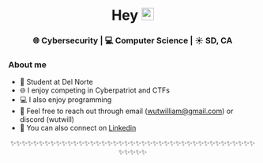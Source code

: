 <div align="center">
  <h1> Hey <img src="https://media.giphy.com/media/hvRJCLFzcasrR4ia7z/giphy.gif" width="25px"></h1>
</div>
 

<div align="center">
<h3> 🌐 Cybersecurity | 💻 Computer Science | ☀️ SD, CA </h3> 
</div>

### About me 

- 📓   Student at Del Norte
- 🌐  I enjoy competing in Cyberpatriot and CTFs
- 💻  I also enjoy programming
- 💭  Feel free to reach out through email (wutwilliam@gmail.com) or discord (wutwill)
- 🔗  You can also connect on [Linkedin](https://www.linkedin.com/in/william-wu-33bb59202/)

<div align="center">

✨✨✨✨✨✨✨✨✨✨✨✨✨✨✨✨✨✨✨✨✨✨✨✨✨✨✨✨✨✨✨✨✨✨✨✨✨✨✨✨✨✨✨✨✨✨✨✨

</div>
<!--
Trinity
-->
